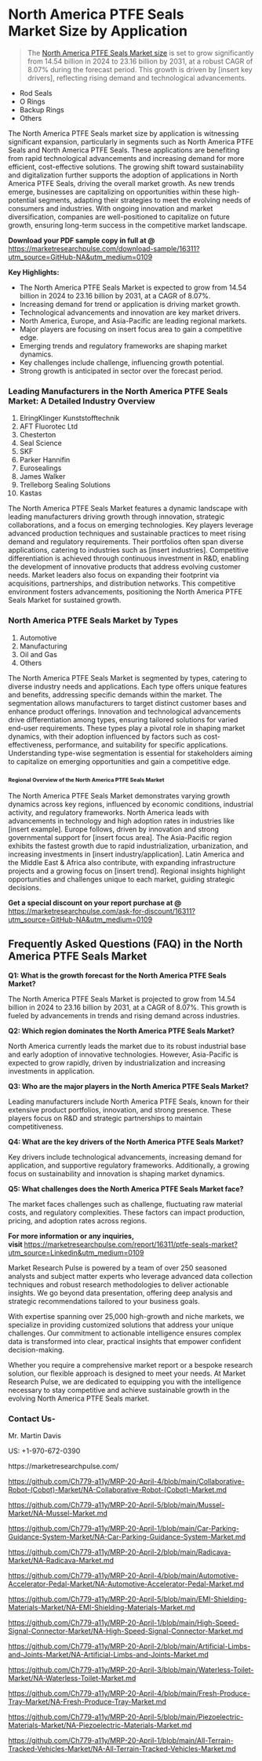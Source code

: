 <h1>North America PTFE Seals Market&nbsp;Size by Application</h1><blockquote><p>The <a href="https://marketresearchpulse.com/download-sample/16311?utm_source=GitHub-NA&amp;utm_medium=0109">North America PTFE Seals Market size</a> is set to grow significantly from 14.54 billion in 2024 to 23.16 billion by 2031, at a robust CAGR of 8.07% during the forecast period. This growth is driven by [insert key drivers], reflecting rising demand and technological advancements.</p></blockquote><ul><li>Rod Seals<li> O Rings<li> Backup Rings<li> Others</li></ul><p>The North America PTFE Seals market size by application is witnessing significant expansion, particularly in segments such as North America PTFE Seals and North America PTFE Seals. These applications are benefiting from rapid technological advancements and increasing demand for more efficient, cost-effective solutions. The growing shift toward sustainability and digitalization further supports the adoption of applications in North America PTFE Seals, driving the overall market growth. As new trends emerge, businesses are capitalizing on opportunities within these high-potential segments, adapting their strategies to meet the evolving needs of consumers and industries. With ongoing innovation and market diversification, companies are well-positioned to capitalize on future growth, ensuring long-term success in the competitive market landscape.</p><p><strong>Download your PDF sample copy in full at @ </strong><a href="https://marketresearchpulse.com/download-sample/16311?utm_source=GitHub-NA&amp;utm_medium=0109">https://marketresearchpulse.com/download-sample/16311?utm_source=GitHub-NA&amp;utm_medium=0109</a></p><p><strong>Key Highlights: </strong></p><ul><li>The North America PTFE Seals Market is expected to grow from 14.54 billion in 2024 to 23.16 billion by 2031, at a CAGR of 8.07%.</li><li>Increasing demand for trend or application is driving market growth.</li><li>Technological advancements and innovation are key market drivers.</li><li>North America, Europe, and Asia-Pacific are leading regional markets.</li><li>Major players are focusing on insert focus area to gain a competitive edge.</li><li>Emerging trends and regulatory frameworks are shaping market dynamics.</li><li>Key challenges include challenge, influencing growth potential.</li><li>Strong growth is anticipated in sector over the forecast period.</li></ul><h3>Leading Manufacturers in the North America PTFE Seals Market: A Detailed Industry Overview</h3><ol><li>ElringKlinger Kunststofftechnik</li><li>AFT Fluorotec Ltd</li><li>Chesterton</li><li>Seal Science</li><li>SKF</li><li>Parker Hannifin</li><li>Eurosealings</li><li>James Walker</li><li>Trelleborg Sealing Solutions</li><li>Kastas</li></ol><div class="flex max-w-full flex-col flex-grow"><div class="min-h-8 text-message flex w-full flex-col items-end gap-2 whitespace-normal break-words [.text-message+&amp;]:mt-5" dir="auto" data-message-author-role="assistant" data-message-id="fd8432e4-4910-450d-b182-61b7bfb0a01f" data-message-model-slug="gpt-4o"><div class="flex w-full flex-col gap-1 empty:hidden first:pt-[3px]"><div class="markdown prose w-full break-words dark:prose-invert light"><p>The North America PTFE Seals Market features a dynamic landscape with leading manufacturers driving growth through innovation, strategic collaborations, and a focus on emerging technologies. Key players leverage advanced production techniques and sustainable practices to meet rising demand and regulatory requirements. Their portfolios often span diverse applications, catering to industries such as [insert industries]. Competitive differentiation is achieved through continuous investment in R&amp;D, enabling the development of innovative products that address evolving customer needs. Market leaders also focus on expanding their footprint via acquisitions, partnerships, and distribution networks. This competitive environment fosters advancements, positioning the North America PTFE Seals Market for sustained growth.</p></div></div></div></div><h3>North America PTFE Seals Market by Types</h3><ol><li>Automotive<li> Manufacturing<li> Oil and Gas<li> Others</li></ol><div class="flex max-w-full flex-col flex-grow"><div class="min-h-8 text-message flex w-full flex-col items-end gap-2 whitespace-normal break-words [.text-message+&amp;]:mt-5" dir="auto" data-message-author-role="assistant" data-message-id="084470be-0bb7-4664-bddf-5156b4f41249" data-message-model-slug="gpt-4o-mini"><div class="flex w-full flex-col gap-1 empty:hidden first:pt-[3px]"><div class="markdown prose w-full break-words dark:prose-invert light"><p>The North America PTFE Seals Market is segmented by types, catering to diverse industry needs and applications. Each type offers unique features and benefits, addressing specific demands within the market. The segmentation allows manufacturers to target distinct customer bases and enhance product offerings. Innovation and technological advancements drive differentiation among types, ensuring tailored solutions for varied end-user requirements. These types play a pivotal role in shaping market dynamics, with their adoption influenced by factors such as cost-effectiveness, performance, and suitability for specific applications. Understanding type-wise segmentation is essential for stakeholders aiming to capitalize on emerging opportunities and gain a competitive edge.</p></div></div></div></div><h3><span style="font-size: 11px;">Regional Overview of the North America PTFE Seals Market</span></h3><div class="flex max-w-full flex-col flex-grow"><div class="min-h-8 text-message flex w-full flex-col items-end gap-2 whitespace-normal break-words [.text-message+&amp;]:mt-5" dir="auto" data-message-author-role="assistant" data-message-id="e9038762-ce64-4e30-91c9-9bd413514231" data-message-model-slug="gpt-4o-mini"><div class="flex w-full flex-col gap-1 empty:hidden first:pt-[3px]"><div class="markdown prose w-full break-words dark:prose-invert light"><p>The North America PTFE Seals Market demonstrates varying growth dynamics across key regions, influenced by economic conditions, industrial activity, and regulatory frameworks. North America leads with advancements in technology and high adoption rates in industries like [insert example]. Europe follows, driven by innovation and strong governmental support for [insert focus area]. The Asia-Pacific region exhibits the fastest growth due to rapid industrialization, urbanization, and increasing investments in [insert industry/application]. Latin America and the Middle East &amp; Africa also contribute, with expanding infrastructure projects and a growing focus on [insert trend]. Regional insights highlight opportunities and challenges unique to each market, guiding strategic decisions.</p></div></div></div></div><p><strong>Get a special discount on your report purchase at @ </strong><a href="https://marketresearchpulse.com/ask-for-discount/16311?utm_source=GitHub-NA&amp;utm_medium=0109">https://marketresearchpulse.com/ask-for-discount/16311?utm_source=GitHub-NA&amp;utm_medium=0109</a></p><h2>Frequently Asked Questions (FAQ) in the North America PTFE Seals Market</h2><p><strong>Q1: What is the growth forecast for the North America PTFE Seals Market?</strong></p><p>The North America PTFE Seals Market is projected to grow from 14.54 billion in 2024 to 23.16 billion by 2031, at a CAGR of 8.07%. This growth is fueled by advancements in trends and rising demand across industries.</p><p><strong>Q2: Which region dominates the North America PTFE Seals Market?</strong></p><p>North America currently leads the market due to its robust industrial base and early adoption of innovative technologies. However, Asia-Pacific is expected to grow rapidly, driven by industrialization and increasing investments in application.</p><p><strong>Q3: Who are the major players in the North America PTFE Seals Market?</strong></p><p>Leading manufacturers include North America PTFE Seals, known for their extensive product portfolios, innovation, and strong presence. These players focus on R&amp;D and strategic partnerships to maintain competitiveness.</p><p><strong>Q4: What are the key drivers of the North America PTFE Seals Market?</strong></p><p>Key drivers include technological advancements, increasing demand for application, and supportive regulatory frameworks. Additionally, a growing focus on sustainability and innovation is shaping market dynamics.</p><p><strong>Q5: What challenges does the North America PTFE Seals Market face?</strong></p><p>The market faces challenges such as challenge, fluctuating raw material costs, and regulatory complexities. These factors can impact production, pricing, and adoption rates across regions.</p><p><strong>For more information or any inquiries, visit&nbsp;</strong><a href="https://marketresearchpulse.com/report/16311/ptfe-seals-market?utm_source=Linkedin&utm_medium=0109">https://marketresearchpulse.com/report/16311/ptfe-seals-market?utm_source=Linkedin&utm_medium=0109</a></p><p>Market Research Pulse is powered by a team of over 250 seasoned analysts and subject matter experts who leverage advanced data collection techniques and robust research methodologies to deliver actionable insights. We go beyond data presentation, offering deep analysis and strategic recommendations tailored to your business goals.</p><p>With expertise spanning over 25,000 high-growth and niche markets, we specialize in providing customized solutions that address your unique challenges. Our commitment to actionable intelligence ensures complex data is transformed into clear, practical insights that empower confident decision-making.</p><p>Whether you require a comprehensive market report or a bespoke research solution, our flexible approach is designed to meet your needs. At Market Research Pulse, we are dedicated to equipping you with the intelligence necessary to stay competitive and achieve sustainable growth in the evolving North America PTFE Seals market.</p><h3><strong>Contact Us-</strong></h3><p>Mr. Martin Davis</p><p>US: +1-970-672-0390</p><p>https://marketresearchpulse.com/</p><p><a href="https://github.com/Ch779-a11y/MRP-20-April-4/blob/main/Collaborative-Robot-(Cobot)-Market/NA-Collaborative-Robot-(Cobot)-Market.md">https://github.com/Ch779-a11y/MRP-20-April-4/blob/main/Collaborative-Robot-(Cobot)-Market/NA-Collaborative-Robot-(Cobot)-Market.md</a></p><p><a href="https://github.com/Ch779-a11y/MRP-20-April-5/blob/main/Mussel-Market/NA-Mussel-Market.md">https://github.com/Ch779-a11y/MRP-20-April-5/blob/main/Mussel-Market/NA-Mussel-Market.md</a></p><p><a href="https://github.com/Ch779-a11y/MRP-20-April-1/blob/main/Car-Parking-Guidance-System-Market/NA-Car-Parking-Guidance-System-Market.md">https://github.com/Ch779-a11y/MRP-20-April-1/blob/main/Car-Parking-Guidance-System-Market/NA-Car-Parking-Guidance-System-Market.md</a></p><p><a href="https://github.com/Ch779-a11y/MRP-20-April-2/blob/main/Radicava-Market/NA-Radicava-Market.md">https://github.com/Ch779-a11y/MRP-20-April-2/blob/main/Radicava-Market/NA-Radicava-Market.md</a></p><p><a href="https://github.com/Ch779-a11y/MRP-20-April-4/blob/main/Automotive-Accelerator-Pedal-Market/NA-Automotive-Accelerator-Pedal-Market.md">https://github.com/Ch779-a11y/MRP-20-April-4/blob/main/Automotive-Accelerator-Pedal-Market/NA-Automotive-Accelerator-Pedal-Market.md</a></p><p><a href="https://github.com/Ch779-a11y/MRP-20-April-5/blob/main/EMI-Shielding-Materials-Market/NA-EMI-Shielding-Materials-Market.md">https://github.com/Ch779-a11y/MRP-20-April-5/blob/main/EMI-Shielding-Materials-Market/NA-EMI-Shielding-Materials-Market.md</a></p><p><a href="https://github.com/Ch779-a11y/MRP-20-April-1/blob/main/High-Speed-Signal-Connector-Market/NA-High-Speed-Signal-Connector-Market.md">https://github.com/Ch779-a11y/MRP-20-April-1/blob/main/High-Speed-Signal-Connector-Market/NA-High-Speed-Signal-Connector-Market.md</a></p><p><a href="https://github.com/Ch779-a11y/MRP-20-April-2/blob/main/Artificial-Limbs-and-Joints-Market/NA-Artificial-Limbs-and-Joints-Market.md">https://github.com/Ch779-a11y/MRP-20-April-2/blob/main/Artificial-Limbs-and-Joints-Market/NA-Artificial-Limbs-and-Joints-Market.md</a></p><p><a href="https://github.com/Ch779-a11y/MRP-20-April-3/blob/main/Waterless-Toilet-Market/NA-Waterless-Toilet-Market.md">https://github.com/Ch779-a11y/MRP-20-April-3/blob/main/Waterless-Toilet-Market/NA-Waterless-Toilet-Market.md</a></p><p><a href="https://github.com/Ch779-a11y/MRP-20-April-4/blob/main/Fresh-Produce-Tray-Market/NA-Fresh-Produce-Tray-Market.md">https://github.com/Ch779-a11y/MRP-20-April-4/blob/main/Fresh-Produce-Tray-Market/NA-Fresh-Produce-Tray-Market.md</a></p><p><a href="https://github.com/Ch779-a11y/MRP-20-April-5/blob/main/Piezoelectric-Materials-Market/NA-Piezoelectric-Materials-Market.md">https://github.com/Ch779-a11y/MRP-20-April-5/blob/main/Piezoelectric-Materials-Market/NA-Piezoelectric-Materials-Market.md</a></p><p><a href="https://github.com/Ch779-a11y/MRP-20-April-1/blob/main/All-Terrain-Tracked-Vehicles-Market/NA-All-Terrain-Tracked-Vehicles-Market.md">https://github.com/Ch779-a11y/MRP-20-April-1/blob/main/All-Terrain-Tracked-Vehicles-Market/NA-All-Terrain-Tracked-Vehicles-Market.md</a></p>
